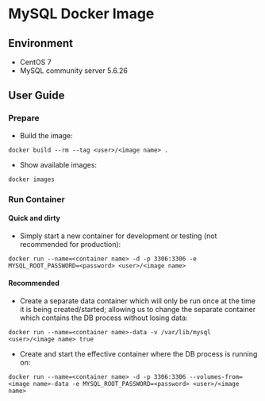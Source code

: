 # MySQL Docker Image

## Environment

* CentOS 7
* MySQL community server 5.6.26

## User Guide

### Prepare

* Build the image:
```
docker build --rm --tag <user>/<image name> .
```
* Show available images:
```
docker images
```

### Run Container

#### Quick and dirty

* Simply start a new container for development or testing (not recommended for production):
```
docker run --name=<container name> -d -p 3306:3306 -e MYSQL_ROOT_PASSWORD=<password> <user>/<image name>
```

#### Recommended

* Create a separate data container which will only be run once at the time it is being created/started; allowing us to change the separate container which contains the DB process without losing data:
```
docker run --name=<container name>-data -v /var/lib/mysql <user>/<image name> true
```
* Create and start the effective container where the DB process is running on:
```
docker run --name=<container name> -d -p 3306:3306 --volumes-from=<image name>-data -e MYSQL_ROOT_PASSWORD=<password> <user>/<image name>
```

